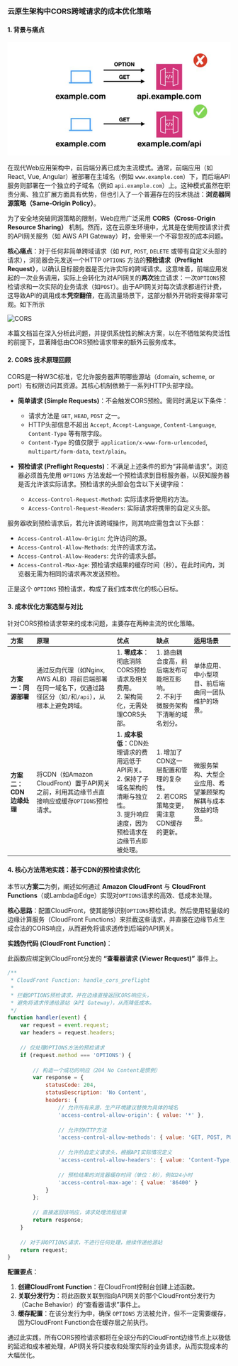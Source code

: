 ### **云原生架构中CORS跨域请求的成本优化策略**

#### 1. 背景与痛点

![CORS请求图示](./CORS.png)

在现代Web应用架构中，前后端分离已成为主流模式。通常，前端应用（如React, Vue, Angular）被部署在主域名（例如 `www.example.com`）下，而后端API服务则部署在一个独立的子域名（例如 `api.example.com`）上。这种模式虽然在职责分离、独立扩展方面具有优势，但也引入了一个普遍存在的技术挑战：**浏览器同源策略（Same-Origin Policy）**。

为了安全地突破同源策略的限制，Web应用广泛采用 **CORS（Cross-Origin Resource Sharing）** 机制。然而，这在云原生环境中，尤其是在使用按请求计费的API网关服务（如 AWS API Gateway）时，会带来一个不容忽视的成本问题。

**核心痛点**：对于任何非简单跨域请求（如 `PUT`, `POST`, `DELETE` 或带有自定义头部的请求），浏览器会先发送一个HTTP `OPTIONS` 方法的**预检请求（Preflight Request）**，以确认目标服务器是否允许实际的跨域请求。这意味着，前端应用发起的一次业务调用，实际上会转化为对API网关的**两次**独立请求：一次`OPTIONS`预检请求和一次实际的业务请求（如`POST`）。由于API网关对每次请求都进行计费，这导致API的调用成本**凭空翻倍**，在高流量场景下，这部分额外开销将变得非常可观。如下所示

![CORS](/Users/jinxunliu/Desktop/CORS.png)

本篇文档旨在深入分析此问题，并提供系统性的解决方案，以在不牺牲架构灵活性的前提下，显著降低由CORS预检请求带来的额外云服务成本。

#### 2. CORS 技术原理回顾

CORS是一种W3C标准，它允许服务器声明哪些源站（domain, scheme, or port）有权限访问其资源。其核心机制依赖于一系列HTTP头部字段。

*   **简单请求 (Simple Requests)**：不会触发CORS预检。需同时满足以下条件：
    *   请求方法是 `GET`, `HEAD`, `POST` 之一。
    *   HTTP头部信息不超出 `Accept`, `Accept-Language`, `Content-Language`, `Content-Type` 等有限字段。
    *   `Content-Type` 的值仅限于 `application/x-www-form-urlencoded`, `multipart/form-data`, `text/plain`。

*   **预检请求 (Preflight Requests)**：不满足上述条件的即为“非简单请求”。浏览器必须首先使用 `OPTIONS` 方法发起一个预检请求到目标服务器，以获知服务器是否允许该实际请求。预检请求的头部会包含以下关键字段：
    *   `Access-Control-Request-Method`: 实际请求将使用的方法。
    *   `Access-Control-Request-Headers`: 实际请求将携带的自定义头部。

服务器收到预检请求后，若允许该跨域操作，则其响应需包含以下头部：
*   `Access-Control-Allow-Origin`: 允许访问的源。
*   `Access-Control-Allow-Methods`: 允许的请求方法。
*   `Access-Control-Allow-Headers`: 允许的请求头部。
*   `Access-Control-Max-Age`: 预检请求结果的缓存时间（秒）。在此时间内，浏览器无需为相同的请求再次发送预检。

正是这个 `OPTIONS` 预检请求，构成了我们成本优化的核心目标。

#### 3. 成本优化方案选型与对比

针对CORS预检请求带来的成本问题，主要存在两种主流的优化策略。

| 方案 | 原理 | 优点 | 缺点 | 适用场景 |
| :--- | :--- | :--- | :--- | :--- |
| **方案一：同源部署** | 通过反向代理（如Nginx, AWS ALB）将前后端部署在同一域名下，仅通过路径区分（如`/`和`/api`），从根本上避免跨域。 | 1. **零成本**：彻底消除CORS预检请求及相关费用。<br>2. 架构简化，无需处理CORS头部。 | 1. 路由耦合度高，前后端发布可能相互影响。<br>2. 不利于微服务架构下清晰的域名划分。 | 单体应用、中小型项目、前后端由同一团队维护的场景。 |
| **方案二：CDN边缘处理** | 将CDN（如Amazon CloudFront）置于API网关之前，利用其边缘节点直接响应或缓存`OPTIONS`预检请求。 | 1. **成本极低**：CDN处理请求的费用远低于API网关。<br>2. 保持了子域名架构的清晰与独立性。<br>3. 提升响应速度，因为预检请求在边缘节点即被处理。 | 1. 增加了CDN这一层配置和管理的复杂性。<br>2. 若CORS策略变更，需注意CDN缓存的更新。 | 微服务架构、大型企业应用、希望兼顾架构解耦与成本效益的场景。 |

#### 4. 核心方法落地实践：基于CDN的预检请求优化

本节以**方案二**为例，阐述如何通过 **Amazon CloudFront** 与 **CloudFront Functions**（或Lambda@Edge）实现对`OPTIONS`请求的高效、低成本处理。

**核心思路**：配置CloudFront，使其能够识别`OPTIONS`预检请求。然后使用轻量级的边缘计算服务（CloudFront Functions）来拦截这些请求，并直接在边缘节点生成合法的CORS响应，从而避免将请求透传到后端的API网关。

**实践伪代码 (CloudFront Function)**：

此函数应绑定到CloudFront分发的 **“查看器请求 (Viewer Request)”** 事件上。

```javascript
/**
 * CloudFront Function: handle_cors_preflight
 * 
 * 拦截OPTIONS预检请求，并在边缘直接返回CORS响应头，
 * 避免将请求传递给源站（API Gateway），从而降低成本。
 */
function handler(event) {
    var request = event.request;
    var headers = request.headers;

    // 仅处理OPTIONS方法的预检请求
    if (request.method === 'OPTIONS') {
        
        // 构造一个成功的响应（204 No Content是惯例）
        var response = {
            statusCode: 204,
            statusDescription: 'No Content',
            headers: {
                // 允许所有来源，生产环境建议替换为具体的域名
                'access-control-allow-origin': { value: '*' }, 
                
                // 允许的HTTP方法
                'access-control-allow-methods': { value: 'GET, POST, PUT, DELETE, OPTIONS' },
                
                // 允许的自定义请求头，根据API实际情况定义
                'access-control-allow-headers': { value: 'Content-Type, Authorization, X-Api-Key' },
                
                // 预检结果的浏览器缓存时间（单位：秒），例如24小时
                'access-control-max-age': { value: '86400' }
            }
        };
        
        // 直接返回该响应，请求处理流程结束
        return response;
    }

    // 对于非OPTIONS请求，不进行任何处理，继续传递给源站
    return request;
}
```

**配置要点**：

1.  **创建CloudFront Function**：在CloudFront控制台创建上述函数。
2.  **关联分发行为**：将此函数关联到指向API网关的那个CloudFront分发行为（Cache Behavior）的“查看器请求”事件上。
3.  **缓存配置**：在该分发行为中，确保 `OPTIONS` 方法被允许，但不一定需要缓存，因为CloudFront Function会在缓存层之前执行。

通过此实践，所有CORS预检请求都将在全球分布的CloudFront边缘节点上以极低的延迟和成本被处理，API网关将只接收和处理实际的业务请求，从而实现成本的大幅优化。
